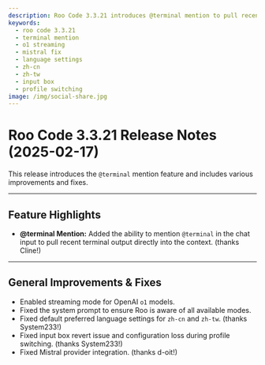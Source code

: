 ```yaml
---
description: Roo Code 3.3.21 introduces @terminal mention to pull recent terminal output into context, enables o1 model streaming, and fixes language settings and Mistral provider.
keywords:
  - roo code 3.3.21
  - terminal mention
  - o1 streaming
  - mistral fix
  - language settings
  - zh-cn
  - zh-tw
  - input box
  - profile switching
image: /img/social-share.jpg
---
```


# Roo Code 3.3.21 Release Notes (2025-02-17)

This release introduces the `@terminal` mention feature and includes various improvements and fixes.

---

## Feature Highlights

*   **@terminal Mention:** Added the ability to mention `@terminal` in the chat input to pull recent terminal output directly into the context. (thanks Cline!)

---

## General Improvements & Fixes

*   Enabled streaming mode for OpenAI `o1` models.
*   Fixed the system prompt to ensure Roo is aware of all available modes.
*   Fixed default preferred language settings for `zh-cn` and `zh-tw`. (thanks System233!)
*   Fixed input box revert issue and configuration loss during profile switching. (thanks System233!)
*   Fixed Mistral provider integration. (thanks d-oit!)